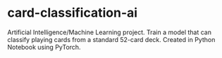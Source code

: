 # card-classification-ai
Artificial Intelligence/Machine Learning project. Train a model that can classify playing cards from a standard 52-card deck. Created in Python Notebook using PyTorch.
